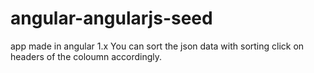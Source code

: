 # angular-angularjs-seed

app made in angular 1.x
You can sort the json data with sorting click on headers of the coloumn accordingly.
